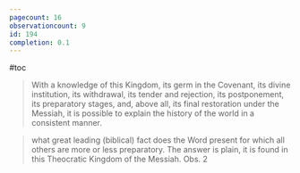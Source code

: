 ```yaml
---
pagecount: 16
observationcount: 9
id: 194
completion: 0.1
---
```

#toc

>With a knowledge of this Kingdom, its germ in the Covenant, its divine institution, its withdrawal, its tender and rejection, its postponement, its preparatory stages, and, above all, its final restoration under the Messiah, it is possible to explain the history of the world in a consistent manner.

>what great leading (biblical) fact does the Word present for which all others are more or less preparatory. The answer is plain, it is found in this Theocratic Kingdom of the Messiah.
>Obs. 2

